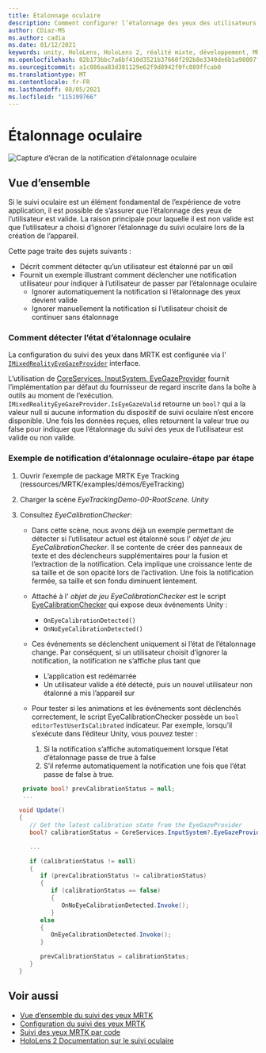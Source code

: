 ```yaml
---
title: Étalonnage oculaire
description: Comment configurer l’étalonnage des yeux des utilisateurs dans MRTK
author: CDiaz-MS
ms.author: cadia
ms.date: 01/12/2021
keywords: unity, HoloLens, HoloLens 2, réalité mixte, développement, MRTK, EyeTracking, étalonnage,
ms.openlocfilehash: 02b173bbc7a6bf410d3521b37660f292b8e3340de6b1a98007fdbc200f26bc49
ms.sourcegitcommit: a1c086aa83d381129e62f9d8942f0fc889ffcab0
ms.translationtype: MT
ms.contentlocale: fr-FR
ms.lasthandoff: 08/05/2021
ms.locfileid: "115199766"
---
```

# <a name="eye-calibration"></a>Étalonnage oculaire

![Capture d’écran de la notification d’étalonnage oculaire](../../images/eye-tracking/mrtk_et_calibration_notification_example.jpg)

## <a name="overview"></a>Vue d’ensemble

Si le suivi oculaire est un élément fondamental de l’expérience de votre application, il est possible de s’assurer que l’étalonnage des yeux de l’utilisateur est valide.
La raison principale pour laquelle il est non valide est que l’utilisateur a choisi d’ignorer l’étalonnage du suivi oculaire lors de la création de l’appareil.

Cette page traite des sujets suivants :

- Décrit comment détecter qu’un utilisateur est étalonné par un œil
- Fournit un exemple illustrant comment déclencher une notification utilisateur pour indiquer à l’utilisateur de passer par l’étalonnage oculaire
  - Ignorer automatiquement la notification si l’étalonnage des yeux devient valide
  - Ignorer manuellement la notification si l’utilisateur choisit de continuer sans étalonnage

### <a name="how-to-detect-the-eye-calibration-state"></a>Comment détecter l’état d’étalonnage oculaire

La configuration du suivi des yeux dans MRTK est configurée via l' [`IMixedRealityEyeGazeProvider`](xref:Microsoft.MixedReality.Toolkit.Input.IMixedRealityEyeGazeProvider) interface.

L’utilisation de [CoreServices. InputSystem. EyeGazeProvider](eye-tracking-eye-gaze-provider.md) fournit l’implémentation par défaut du fournisseur de regard inscrite dans la boîte à outils au moment de l’exécution. `IMixedRealityEyeGazeProvider.IsEyeGazeValid` retourne un `bool?` qui a la valeur null si aucune information du dispositif de suivi oculaire n’est encore disponible.
Une fois les données reçues, elles retournent la valeur true ou false pour indiquer que l’étalonnage du suivi des yeux de l’utilisateur est valide ou non valide.

### <a name="sample-eye-calibration-notification---step-by-step"></a>Exemple de notification d’étalonnage oculaire-étape par étape

1. Ouvrir l’exemple de package MRTK Eye Tracking (ressources/MRTK/examples/démos/EyeTracking)

2. Charger la scène _EyeTrackingDemo-00-RootScene. Unity_

3. Consultez _EyeCalibrationChecker_:
   - Dans cette scène, nous avons déjà un exemple permettant de détecter si l’utilisateur actuel est étalonné sous l' *objet de jeu _EyeCalibrationChecker_*.
Il se contente de créer des panneaux de texte et des déclencheurs supplémentaires pour la fusion et l’extraction de la notification. Cela implique une croissance lente de sa taille et de son opacité lors de l’activation.
Une fois la notification fermée, sa taille et son fondu diminuent lentement.

   - Attaché à l' *objet de jeu _EyeCalibrationChecker_* est le script [EyeCalibrationChecker](xref:Microsoft.MixedReality.Toolkit.Examples.Demos.EyeTracking.EyeCalibrationChecker) qui expose deux événements Unity :
      - `OnEyeCalibrationDetected()`
      - `OnNoEyeCalibrationDetected()`

   - Ces événements se déclenchent uniquement si l’état de l’étalonnage change. Par conséquent, si un utilisateur choisit d’ignorer la notification, la notification ne s’affiche plus tant que
      - L’application est redémarrée
      - Un utilisateur valide a été détecté, puis un nouvel utilisateur non étalonné a mis l’appareil sur

   - Pour tester si les animations et les événements sont déclenchés correctement, le script EyeCalibrationChecker possède un `bool editorTestUserIsCalibrated` indicateur. Par exemple, lorsqu’il s’exécute dans l’éditeur Unity, vous pouvez tester :
      1. Si la notification s’affiche automatiquement lorsque l’état d’étalonnage passe de true à false
      1. S’il referme automatiquement la notification une fois que l’état passe de false à true.

```c#
    private bool? prevCalibrationStatus = null;
    ...

   void Update()
   {
      // Get the latest calibration state from the EyeGazeProvider
      bool? calibrationStatus = CoreServices.InputSystem?.EyeGazeProvider?.IsEyeCalibrationValid;

      ...

      if (calibrationStatus != null)
      {
         if (prevCalibrationStatus != calibrationStatus)
         {
            if (calibrationStatus == false)
            {
               OnNoEyeCalibrationDetected.Invoke();
            }
         else
         {
            OnEyeCalibrationDetected.Invoke();
         }

         prevCalibrationStatus = calibrationStatus;
      }
   }
```

## <a name="see-also"></a>Voir aussi

- [Vue d’ensemble du suivi des yeux MRTK](eye-tracking-main.md)
- [Configuration du suivi des yeux MRTK](eye-tracking-basic-setup.md)
- [Suivi des yeux MRTK par code](eye-tracking-eye-gaze-provider.md)
- [HoloLens 2 Documentation sur le suivi oculaire](/windows/mixed-reality/eye-tracking)

